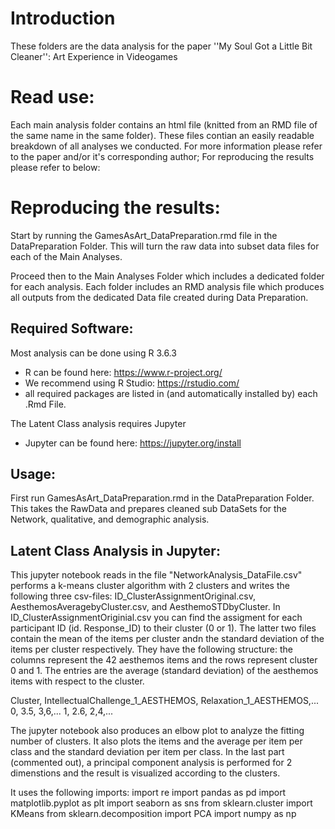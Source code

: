 # Introduction
These folders are the data analysis for the paper ''My Soul Got a Little Bit Cleaner'': Art Experience in Videogames

# Read use:

Each main analysis folder contains an html file (knitted from an RMD file of the same name in the same folder). These files contian an easily readable breakdown of all analyses we conducted.
For more information please refer to the paper and/or it's corresponding author; For reproducing the results please refer to below:


# Reproducing the results:

Start by running the GamesAsArt_DataPreparation.rmd file in the DataPreparation Folder. This will turn the raw data into subset data files for each of the Main Analyses.

Proceed then to the Main Analyses Folder which includes a dedicated folder for each analysis. Each folder includes an RMD analysis file which produces all outputs from the dedicated Data file created during Data Preparation.

## Required Software:
Most analysis can be done using R 3.6.3
- R can be found here: https://www.r-project.org/
- We recommend using R Studio: https://rstudio.com/
- all required packages are listed in (and automatically installed by) each .Rmd File.

The Latent Class analysis requires Jupyter
- Jupyter can be found here: https://jupyter.org/install

## Usage:
First run GamesAsArt_DataPreparation.rmd in the DataPreparation Folder.
This takes the RawData and prepares cleaned sub DataSets for the Network, qualitative, and demographic analysis.

## Latent Class Analysis in Jupyter:
This jupyter notebook reads in the file "NetworkAnalysis_DataFile.csv" performs a k-means cluster algorithm with 2 clusters and writes the following three csv-files:
ID_ClusterAssignmentOriginal.csv, AesthemosAveragebyCluster.csv, and AesthemoSTDbyCluster. In ID_ClusterAssignmentOriginial.csv you can find the assigment for each participant ID (id. Response_ID) to their cluster (0 or 1). The latter two files contain the mean of the items per cluster andn the standard deviation of the items per cluster respectively. They have the following structure: the columns represent the 42 aesthemos items and the rows represent cluster 0 and 1. The entries are the average (standard deviation) of the aesthemos items with respect to the cluster.

Cluster, IntellectualChallenge_1_AESTHEMOS, Relaxation_1_AESTHEMOS,...
0, 3.5, 3,6,...
1, 2.6, 2,4,...

The jupyter notebook also produces an elbow plot to analyze the fitting number of clusters. It also plots the items and the average per item per class and the standard deviation per item per class. In the last part (commented out), a principal component analysis is performed for 2 dimenstions and the result is visualized according to the clusters.

It uses the following imports:
import re
import pandas as pd
import matplotlib.pyplot as plt
import seaborn as sns
from sklearn.cluster import KMeans
from sklearn.decomposition import PCA
import numpy as np

